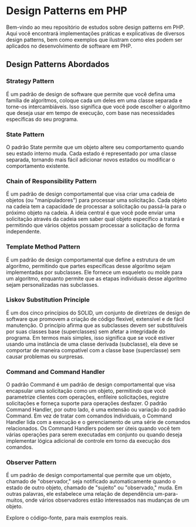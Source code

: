 # Design Patterns em PHP

Bem-vindo ao meu repositório de estudos sobre design patterns em PHP. Aqui você encontrará implementações práticas e explicativas de diversos design patterns, bem como exemplos que ilustram como eles podem ser aplicados no desenvolvimento de software em PHP.

## Design Patterns Abordados

### Strategy Pattern

É um padrão de design de software que permite que você defina uma família de algoritmos, coloque cada um deles em uma classe separada e torne-os intercambiáveis. Isso significa que você pode escolher o algoritmo que deseja usar em tempo de execução, com base nas necessidades específicas do seu programa.

### State Pattern

O padrão State permite que um objeto altere seu comportamento quando seu estado interno muda. Cada estado é representado por uma classe separada, tornando mais fácil adicionar novos estados ou modificar o comportamento existente.

### Chain of Responsibility Pattern

É um padrão de design comportamental que visa criar uma cadeia de objetos (ou "manipuladores") para processar uma solicitação. Cada objeto na cadeia tem a capacidade de processar a solicitação ou passá-la para o próximo objeto na cadeia. A ideia central é que você pode enviar uma solicitação através da cadeia sem saber qual objeto específico a tratará e permitindo que vários objetos possam processar a solicitação de forma independente.

### Template Method Pattern

É um padrão de design comportamental que define a estrutura de um algoritmo, permitindo que partes específicas desse algoritmo sejam implementadas por subclasses. Ele fornece um esqueleto ou molde para um algoritmo, enquanto permite que as etapas individuais desse algoritmo sejam personalizadas nas subclasses.

### Liskov Substitution Principle

É um dos cinco princípios do SOLID, um conjunto de diretrizes de design de software que promovem a criação de código flexível, extensível e de fácil manutenção. O princípio afirma que as subclasses devem ser substituíveis por suas classes base (superclasses) sem afetar a integridade do programa. Em termos mais simples, isso significa que se você estiver usando uma instância de uma classe derivada (subclasse), ela deve se comportar de maneira compatível com a classe base (superclasse) sem causar problemas ou surpresas.

### Command and Command Handler

O padrão Command é um padrão de design comportamental que visa encapsular uma solicitação como um objeto, permitindo que você parametrize clientes com operações, enfileire solicitações, registre solicitações e forneça suporte para operações desfazer.
O padrão Command Handler, por outro lado, é uma extensão ou variação do padrão Command. Em vez de tratar com comandos individuais, o Command Handler lida com a execução e o gerenciamento de uma série de comandos relacionados.
Os Command Handlers podem ser úteis quando você tem várias operações para serem executadas em conjunto ou quando deseja implementar lógica adicional de controle em torno da execução dos comandos.

### Observer Pattern

É um padrão de design comportamental que permite que um objeto, chamado de "observador," seja notificado automaticamente quando o estado de outro objeto, chamado de "sujeito" ou "observado," muda. Em outras palavras, ele estabelece uma relação de dependência um-para-muitos, onde vários observadores estão interessados nas mudanças de um objeto.

Explore o código-fonte, para mais exemplos reais.
